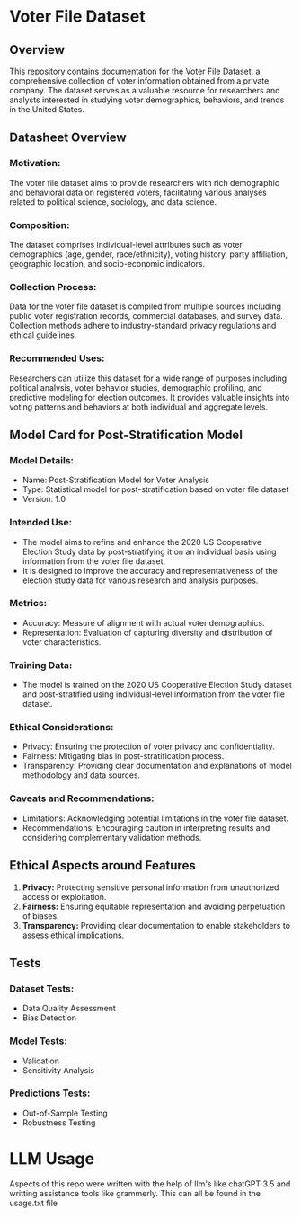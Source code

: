 # Voter File Dataset 

## Overview

This repository contains documentation for the Voter File Dataset, a comprehensive collection of voter information obtained from a private company. The dataset serves as a valuable resource for researchers and analysts interested in studying voter demographics, behaviors, and trends in the United States.

## Datasheet Overview

### Motivation:
The voter file dataset aims to provide researchers with rich demographic and behavioral data on registered voters, facilitating various analyses related to political science, sociology, and data science.

### Composition:
The dataset comprises individual-level attributes such as voter demographics (age, gender, race/ethnicity), voting history, party affiliation, geographic location, and socio-economic indicators.

### Collection Process:
Data for the voter file dataset is compiled from multiple sources including public voter registration records, commercial databases, and survey data. Collection methods adhere to industry-standard privacy regulations and ethical guidelines.

### Recommended Uses:
Researchers can utilize this dataset for a wide range of purposes including political analysis, voter behavior studies, demographic profiling, and predictive modeling for election outcomes. It provides valuable insights into voting patterns and behaviors at both individual and aggregate levels.

## Model Card for Post-Stratification Model

### Model Details:
- Name: Post-Stratification Model for Voter Analysis
- Type: Statistical model for post-stratification based on voter file dataset
- Version: 1.0

### Intended Use:
- The model aims to refine and enhance the 2020 US Cooperative Election Study data by post-stratifying it on an individual basis using information from the voter file dataset.
- It is designed to improve the accuracy and representativeness of the election study data for various research and analysis purposes.

### Metrics:
- Accuracy: Measure of alignment with actual voter demographics.
- Representation: Evaluation of capturing diversity and distribution of voter characteristics.

### Training Data:
- The model is trained on the 2020 US Cooperative Election Study dataset and post-stratified using individual-level information from the voter file dataset.

### Ethical Considerations:
- Privacy: Ensuring the protection of voter privacy and confidentiality.
- Fairness: Mitigating bias in post-stratification process.
- Transparency: Providing clear documentation and explanations of model methodology and data sources.

### Caveats and Recommendations:
- Limitations: Acknowledging potential limitations in the voter file dataset.
- Recommendations: Encouraging caution in interpreting results and considering complementary validation methods.

## Ethical Aspects around Features

1. **Privacy:** Protecting sensitive personal information from unauthorized access or exploitation.
2. **Fairness:** Ensuring equitable representation and avoiding perpetuation of biases.
3. **Transparency:** Providing clear documentation to enable stakeholders to assess ethical implications.

## Tests

### Dataset Tests:
- Data Quality Assessment
- Bias Detection

### Model Tests:
- Validation
- Sensitivity Analysis

### Predictions Tests:
- Out-of-Sample Testing
- Robustness Testing

# LLM Usage 
Aspects of this repo were written with the help of llm's like chatGPT 3.5 and writting assistance tools like grammerly. This can all be found in the usage.txt file